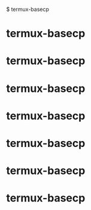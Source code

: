 $ termux-basecp
# termux-basecp
# termux-basecp
# termux-basecp
# termux-basecp
# termux-basecp
# termux-basecp
# termux-basecp

